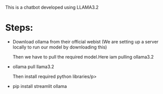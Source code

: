 <p>This is a chatbot developed using LLAMA3.2</p>
<h1>Steps:</h1>
<ul>
<li>Download ollama from their official webist (We are setting up a server locally to run our model by downloading this)</li>
<p>Then we have to pull the required model.Here iam pulling ollama3.2</p>
<li>ollama pull llama3.2</li>
<p>Then install required python libraries/p>
<li>pip install streamlit ollama</li>
</ul>
